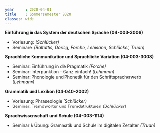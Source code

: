 ```yaml
---
year     : 2020-04-01
title    : Sommersemester 2020
classes: wide
---
```


**Einführung in das System der deutschen Sprache (04-003-3006)** <br>
- Vorlesung: *(Schlücker)* <br>
- Seminare: *(Baltuttis, Döring, Forche, Lehmann, Schlücker, Truan)*

**Sprachliche Kommunikation und Sprachliche Variation (04-003-3008)**
- Seminar: Einführung in die Pragmatik *(Forche)*
- Seminar: Interpunktion - Ganz einfach! *(Lehmann)*
- Seminar: Phonologie und Phonetik für den Schriftspracherwerb *(Lehmann)*


**Grammatik und Lexikon (04-040-2002)**  
- Vorlesung: Phraseologie *(Schlücker)*
- Seminar: Fremdwörter und Fremdstrukturen *(Schlücker)*


**Sprachwissenschaft und Schule (04-003-1114)**
- Seminar & Übung: Grammatik und Schule im digitalen Zeitalter *(Truan)*
